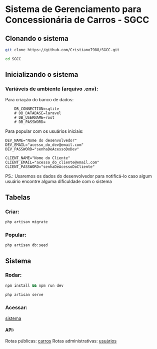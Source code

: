 # Sistema de Gerenciamento para Concessionária de Carros - SGCC

## Clonando o sistema
```sh
git clone https://github.com/Cristiano7988/SGCC.git
```
```sh
cd SGCC
```

## Inicializando o sistema

### Variáveis de ambiente (arquivo .env):
Para criação do banco de dados:
```dosini
    DB_CONNECTION=sqlite
    # DB_DATABASE=laravel
    # DB_USERNAME=root
    # DB_PASSWORD=
```

Para popular com os usuários iniciais:
```dosini
DEV_NAME="Nome do desenvolvedor"
DEV_EMAIL="acesso_do_dev@email.com"
DEV_PASSWORD="senhaDeAcessoDoDev"

CLIENT_NAME="Nome do Cliente"
CLIENT_EMAIL="acesso_do_cliente@email.com"
CLIENT_PASSWORD="senhaDeAcessoDoCliente"
```

PS.: Usaremos os dados do desenvolvedor para notificá-lo caso algum usuário encontre alguma dificuldade com o sistema

## Tabelas
### Criar:
```sh
php artisan migrate
```

### Popular:
```sh
php artisan db:seed
```

## Sistema
### Rodar:
```sh
npm install && npm run dev
```
```sh
php artisan serve
```

### Acessar:
[sistema](http://127.0.0.1:8000/)
#### API:
Rotas públicas:
[carros](http://127.0.0.1:8000/api/carros)
Rotas administrativas:
[usuários](http://127.0.0.1:8000/api/admin/users)